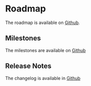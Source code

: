 # Roadmap

The roadmap is available on [Github](https://github.com/kalisio/krawler/projects/1).

## Milestones

The milestones are available on [Github](https://github.com/kalisio/krawler/milestones)

## Release Notes

The changelog is available in [Github](https://github.com/kalisio/krawler/blob/master/CHANGELOG.md)
